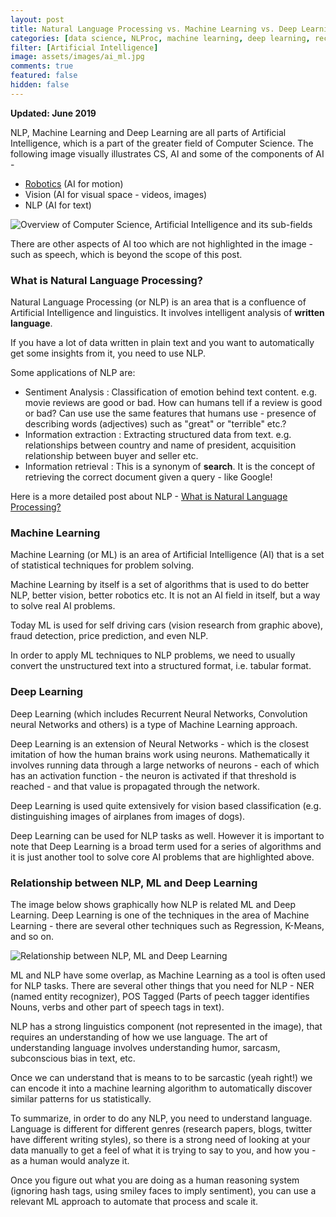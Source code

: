 ```yaml
---
layout: post
title: Natural Language Processing vs. Machine Learning vs. Deep Learning
categories: [data science, NLProc, machine learning, deep learning, recurrent-neural-networks]
filter: [Artificial Intelligence]
image: assets/images/ai_ml.jpg
comments: true
featured: false
hidden: false
---
```

**Updated: June 2019**

NLP, Machine Learning and Deep Learning are all parts of Artificial Intelligence, which is a part of the greater field of Computer Science. The following image visually illustrates CS, AI and some of the components of AI - 
- [Robotics](https://www.bostondynamics.com/) (AI for motion)
- Vision (AI for visual space - videos, images)
- NLP (AI for text)


![Overview of Computer Science, Artificial Intelligence and its sub-fields](https://rutumulkar.com/assets/images/cs_ai.png)

There are other aspects of AI too which are not highlighted in the image - such as speech, which is beyond the scope of this post. 

### What is Natural Language Processing?

Natural Language Processing (or NLP) is an area that is a confluence of Artificial Intelligence and linguistics. It involves intelligent analysis of **written language**. 

If you have a lot of data written in plain text and you want to automatically get some insights from it, you need to use NLP. 

Some applications of NLP are: 

- Sentiment Analysis : Classification of emotion behind text content. e.g. movie reviews are good or bad. How can humans tell if a review is good or bad? Can use use the same features that humans use - presence of describing words (adjectives) such as "great" or "terrible" etc.?
- Information extraction : Extracting structured data from text. e.g. relationships between country and name of president, acquisition relationship between buyer and seller etc. 
- Information retrieval : This is a synonym of **search**. It is the concept of retrieving the correct document given a query - like Google!

Here is a more detailed post about NLP - [What is Natural Language Processing?](https://ticary.com/2017/12/12/what-is-nlp.html)

### Machine Learning

Machine Learning (or ML) is an area of Artificial Intelligence (AI) that is a set of statistical techniques for problem solving. 

Machine Learning by itself is a set of algorithms that is used to do better NLP, better vision, better robotics etc. It is not an AI field in itself, but a way to solve real AI problems. 

Today ML is used for self driving cars (vision research from graphic above), fraud detection, price prediction, and even NLP. 

In order to apply ML techniques to NLP problems, we need to usually convert the unstructured text into a structured format, i.e. tabular format. 

### Deep Learning

Deep Learning (which includes Recurrent Neural Networks, Convolution neural Networks and others) is a type of Machine Learning approach. 

Deep Learning is an extension of Neural Networks - which is the closest imitation of how the human brains work using neurons. Mathematically it involves running data through a large networks of neurons - each of which has an activation function - the neuron is activated if that threshold is reached - and that value is propagated through the network. 

Deep Learning is used quite extensively for vision based classification (e.g. distinguishing images of airplanes from images of dogs). 

Deep Learning can be used for NLP tasks as well. However it is important to note that Deep Learning is a broad term used for a series of algorithms and it is just another tool to solve core AI problems that are highlighted above. 

### Relationship between NLP, ML and Deep Learning

The image below shows graphically how NLP is related ML and Deep Learning. Deep Learning is one of the techniques in the area of Machine Learning - there are several other techniques such as Regression, K-Means, and so on.

![Relationship between NLP, ML and Deep Learning](https://rutumulkar.com/assets/images/nlp-ml.png)

ML and NLP have some overlap, as Machine Learning as a tool is often used for NLP tasks. There are several other things that you need for NLP - NER (named entity recognizer), POS Tagged (Parts of peech tagger identifies Nouns, verbs and other part of speech tags in text). 

NLP has a strong linguistics component (not represented in the image), that requires an understanding of how we use language. The art of understanding language involves understanding humor, sarcasm, subconscious bias in text, etc. 

Once we can understand that is means to to be sarcastic (yeah right!) we can encode it into a machine learning algorithm to automatically discover similar patterns for us statistically.

To summarize, in order to do any NLP, you need to understand language. Language is different for different genres (research papers, blogs, twitter have different writing styles), so there is a strong need of looking at your data manually to get a feel of what it is trying to say to you, and how you - as a human would analyze it. 

Once you figure out what you are doing as a human reasoning system (ignoring hash tags, using smiley faces to imply sentiment), you can use a relevant ML approach to automate that process and scale it.

